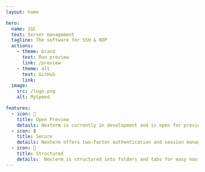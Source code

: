 ```yaml
---
layout: home

hero:
  name: 2GC
  text: Server management
  tagline: The software for SSH & RDP
  actions:
    - theme: brand
      text: Run preview
      link: /preview
    - theme: alt
      text: GitHub
      link: 
  image:
    src: /logo.png
    alt: MySpeed

features:
  - icon: 👀
    title: Open Preview
    details: Nexterm is currently in development and is open for preview. 
  - icon: 🔒
    title: Secure
    details: Nexterm offers two-factor authentication and session management.
  - icon: 📁
    title: Structured
    details:  Nexterm is structured into folders and tabs for easy navigation.
---
```


<style>
:root {
  --vp-home-hero-name-color: #314BD3;

  --vp-home-hero-image-background-image: linear-gradient(rgba(49,75,211,0.25), rgba(49,75,211,0.25));
  --vp-home-hero-image-filter: blur(100px);
}
</style>